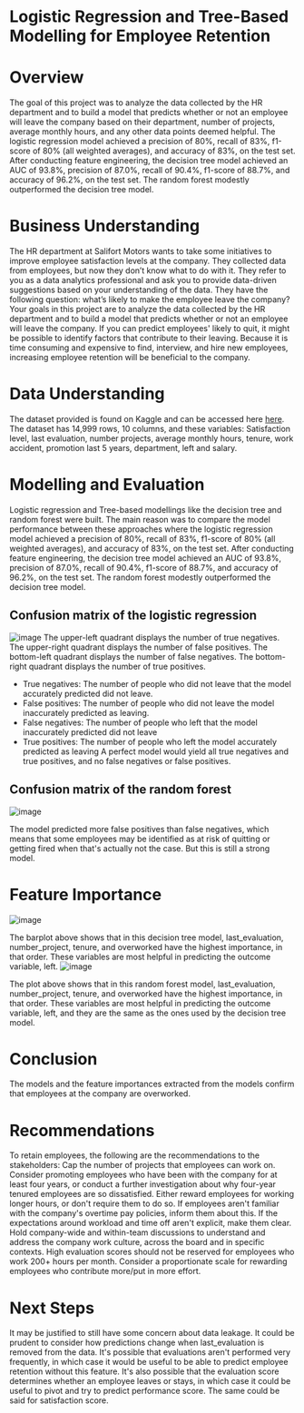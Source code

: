 # Logistic Regression and Tree-Based Modelling for Employee Retention

# Overview
The goal of this project was to analyze the data collected by the HR department and to build a model that predicts whether or not an employee will leave the company based on their department, number of projects, average monthly hours, and any other data points deemed helpful. The logistic regression model achieved a precision of 80%, recall of 83%, f1-score of 80% (all weighted averages), and accuracy of 83%, on the test set. After conducting feature engineering, the decision tree model achieved an AUC of 93.8%, precision of 87.0%, recall of 90.4%, f1-score of 88.7%, and accuracy of 96.2%, on the test set. The random forest modestly outperformed the decision tree model.

# Business Understanding
The HR department at Salifort Motors wants to take some initiatives to improve employee satisfaction levels at the company. They collected data from employees, but now they don’t know what to do with it. They refer to you as a data analytics professional and ask you to provide data-driven suggestions based on your understanding of the data. They have the following question: what’s likely to make the employee leave the company? Your goals in this project are to analyze the data collected by the HR department and to build a model that predicts whether or not an employee will leave the company. If you can predict employees' likely to quit, it might be possible to identify factors that contribute to their leaving. Because it is time consuming and expensive to find, interview, and hire new employees, increasing employee retention will be beneficial to the company.

# Data Understanding
The dataset provided is found on Kaggle and can be accessed here [here](https://www.kaggle.com/datasets/mfaisalqureshi/hr-analytics-and-job-prediction?select=HR_comma_sep.csv). The dataset has 14,999 rows, 10 columns, and these variables: Satisfaction level, last evaluation, number projects, average monthly hours, tenure, work accident, promotion last 5 years, department, left and salary.

# Modelling and Evaluation
Logistic regression and Tree-based modellings like the decision tree and random forest were built. The main reason was to compare the model performance between these approaches where the logistic regression model achieved a precision of 80%, recall of 83%, f1-score of 80% (all weighted averages), and accuracy of 83%, on the test set. After conducting feature engineering, the decision tree model achieved an AUC of 93.8%, precision of 87.0%, recall of 90.4%, f1-score of 88.7%, and accuracy of 96.2%, on the test set. The random forest modestly outperformed the decision tree model.

## Confusion matrix of the logistic regression
![image](https://github.com/oscarkalinga/Logistic-Regression-and-Tree-Based-Modelling-for-Employee-Retention/assets/73540285/359e1369-2c71-494c-8768-9b55047eb9b1)
The upper-left quadrant displays the number of true negatives. The upper-right quadrant displays the number of false positives. The bottom-left quadrant displays the number of false negatives. The bottom-right quadrant displays the number of true positives.
- True negatives: The number of people who did not leave that the model accurately predicted did not leave.
- False positives: The number of people who did not leave the model inaccurately predicted as leaving.
- False negatives: The number of people who left that the model inaccurately predicted did not leave
- True positives: The number of people who left the model accurately predicted as leaving
A perfect model would yield all true negatives and true positives, and no false negatives or false positives.

## Confusion matrix of the random forest
![image](https://github.com/oscarkalinga/Logistic-Regression-and-Tree-Based-Modelling-for-Employee-Retention/assets/73540285/9b45ac64-673b-414f-af1d-12c722035102)

The model predicted more false positives than false negatives, which means that some employees may be identified as at risk of quitting or getting fired when that's actually not the case. But this is still a strong model.
# Feature Importance
![image](https://github.com/oscarkalinga/Logistic-Regression-and-Tree-Based-Modelling-for-Employee-Retention/assets/73540285/4abbd8ef-25d7-405c-afc8-5db2695d09bd)

The barplot above shows that in this decision tree model, last_evaluation, number_project, tenure, and overworked have the highest importance, in that order. These variables are most helpful in predicting the outcome variable, left.
![image](https://github.com/oscarkalinga/Logistic-Regression-and-Tree-Based-Modelling-for-Employee-Retention/assets/73540285/b389968d-d8f7-4d96-8fa1-406193d1673a)

The plot above shows that in this random forest model, last_evaluation, number_project, tenure, and overworked have the highest importance, in that order. These variables are most helpful in predicting the outcome variable, left, and they are the same as the ones used by the decision tree model.

# Conclusion
The models and the feature importances extracted from the models confirm that employees at the company are overworked.

# Recommendations
To retain employees, the following are the recommendations to the stakeholders:
Cap the number of projects that employees can work on.
Consider promoting employees who have been with the company for at least four years, or conduct a further investigation about why four-year tenured employees are so dissatisfied.
Either reward employees for working longer hours, or don't require them to do so.
If employees aren't familiar with the company's overtime pay policies, inform them about this. If the expectations around workload and time off aren't explicit, make them clear.
Hold company-wide and within-team discussions to understand and address the company work culture, across the board and in specific contexts.
High evaluation scores should not be reserved for employees who work 200+ hours per month. Consider a proportionate scale for rewarding employees who contribute more/put in more effort.

# Next Steps
It may be justified to still have some concern about data leakage. It could be prudent to consider how predictions change when last_evaluation is removed from the data. It's possible that evaluations aren't performed very frequently, in which case it would be useful to be able to predict employee retention without this feature. It's also possible that the evaluation score determines whether an employee leaves or stays, in which case it could be useful to pivot and try to predict performance score. The same could be said for satisfaction score.

